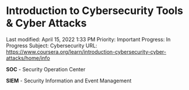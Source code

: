 # Introduction to Cybersecurity Tools & Cyber Attacks

Last modified: April 15, 2022 1:33 PM
Priority: Important
Progress: In Progress
Subject: Cybersecurity
URL: https://www.coursera.org/learn/introduction-cybersecurity-cyber-attacks/home/info

**SOC** - Security Operation Center

**SIEM** - Security Information and Event Management